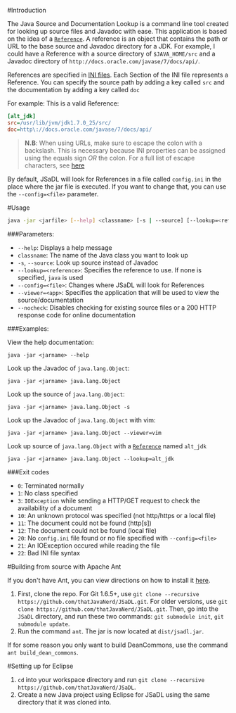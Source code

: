 #Introduction

The Java Source and Documentation Lookup is a command line tool created for looking up source files and Javadoc with ease. This application is based on the idea of a [`Reference`](https://github.com/thatJavaNerd/JSaDL/blob/master/src/net/dean/jsadl/Reference.java). A reference is an object that contains the path or URL to the base source and Javadoc directory for a JDK. For example, I could have a Reference with a source directory of `$JAVA_HOME/src` and a Javadoc directory of `http://docs.oracle.com/javase/7/docs/api/`.

References are specified in [INI files](en.wikipedia.org/wiki/INI_file). Each Section of the INI file represents a Reference. You can specify the source path by adding a key called `src` and the documentation by adding a key called `doc`

For example: This is a valid Reference:

```ini
[alt_jdk]
src=/usr/lib/jvm/jdk1.7.0_25/src/
doc=http\://docs.oracle.com/javase/7/docs/api/
```

>**N.B**: When using URLs, make sure to escape the colon with a backslash. This is necessary because INI properties can be assigned using the equals sign *OR* the colon. For a full list of escape characters, see [here](http://en.wikipedia.org/wiki/INI_file#Escape_characters)

By default, JSaDL will look for References in a file called `config.ini` in the place where the jar file is executed. If you want to change that, you can use the `--config=<file>` parameter.

#Usage

```bash
java -jar <jarfile> [--help] <classname> [-s | --source] [--lookup=<reference>] [--viewer=<app>] [--nocheck]
```

###Parameters:

* `--help`: Displays a help message
* `classname`: The name of the Java class you want to look up
* `-s`,  `--source`: Look up source instead of Javadoc
* `--lookup=<reference>`: Specifies the reference to use. If none is specified, `java` is used
* `--config=<file>`: Changes where JSaDL will look for References
* `--viewer=<app>`: Specifies the application that will be used to view the source/documentation
* `--nocheck`: Disables checking for existing source files or a 200 HTTP response code for online documentation

###Examples:

View the help documentation:

    java -jar <jarname> --help

Look up the Javadoc of `java.lang.Object`:

    java -jar <jarname> java.lang.Object
    
Look up the source of `java.lang.Object`:

    java -jar <jarname> java.lang.Object -s
    
Look up the Javadoc of `java.lang.Object` with vim:

    java -jar <jarname> java.lang.Object --viewer=vim
    
Look up source of `java.lang.Object` with a [`Reference`](https://github.com/thatJavaNerd/JSaDL/blob/master/src/net/dean/jsadl/Reference.java) named `alt_jdk`

    java -jar <jarname> java.lang.Object --lookup=alt_jdk

###Exit codes

* `0`: Terminated normally
* `1`: No class specified
* `3`: `IOException` while sending a HTTP/GET request to check the availability of a document
* `10`: An unknown protocol was specified (not http/https or a local file)
* `11`: The document could not be found (http[s])
* `12`: The document could not be found (local file)
* `20`: No `config.ini` file found or no file specified with `--config=<file>`
* `21`: An IOException occured while reading the file
* `22`: Bad INI file syntax
    
#Building from source with Apache Ant

If you don't have Ant, you can view directions on how to install it [here](http://ant.apache.org/manual/install.html).

1. First, clone the repo. For Git 1.6.5+, use `git clone --recursive https://github.com/thatJavaNerd/JSaDL.git`. For older versions, use `git clone https://github.com/thatJavaNerd/JSaDL.git`. Then, go into the `JSaDL` directory, and run these two commands: `git submodule init`, `git submodule update`.
2. Run the command `ant`. The jar is now located at `dist/jsadl.jar`.

If for some reason you only want to build DeanCommons, use the command `ant build_dean_commons`.

#Setting up for Eclipse

1. `cd` into your workspace directory and run `git clone --recursive https://github.com/thatJavaNerd/JSaDL`.
2. Create a new Java project using Eclipse for JSaDL using the same directory that it was cloned into.